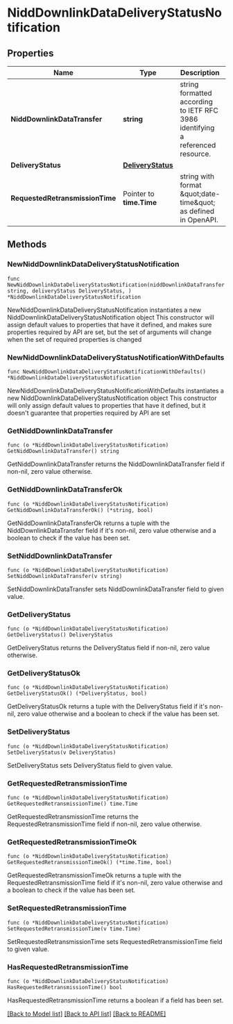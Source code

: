 # NiddDownlinkDataDeliveryStatusNotification

## Properties

Name | Type | Description | Notes
------------ | ------------- | ------------- | -------------
**NiddDownlinkDataTransfer** | **string** | string formatted according to IETF RFC 3986 identifying a referenced resource. | 
**DeliveryStatus** | [**DeliveryStatus**](DeliveryStatus.md) |  | 
**RequestedRetransmissionTime** | Pointer to **time.Time** | string with format \&quot;date-time\&quot; as defined in OpenAPI. | [optional] 

## Methods

### NewNiddDownlinkDataDeliveryStatusNotification

`func NewNiddDownlinkDataDeliveryStatusNotification(niddDownlinkDataTransfer string, deliveryStatus DeliveryStatus, ) *NiddDownlinkDataDeliveryStatusNotification`

NewNiddDownlinkDataDeliveryStatusNotification instantiates a new NiddDownlinkDataDeliveryStatusNotification object
This constructor will assign default values to properties that have it defined,
and makes sure properties required by API are set, but the set of arguments
will change when the set of required properties is changed

### NewNiddDownlinkDataDeliveryStatusNotificationWithDefaults

`func NewNiddDownlinkDataDeliveryStatusNotificationWithDefaults() *NiddDownlinkDataDeliveryStatusNotification`

NewNiddDownlinkDataDeliveryStatusNotificationWithDefaults instantiates a new NiddDownlinkDataDeliveryStatusNotification object
This constructor will only assign default values to properties that have it defined,
but it doesn't guarantee that properties required by API are set

### GetNiddDownlinkDataTransfer

`func (o *NiddDownlinkDataDeliveryStatusNotification) GetNiddDownlinkDataTransfer() string`

GetNiddDownlinkDataTransfer returns the NiddDownlinkDataTransfer field if non-nil, zero value otherwise.

### GetNiddDownlinkDataTransferOk

`func (o *NiddDownlinkDataDeliveryStatusNotification) GetNiddDownlinkDataTransferOk() (*string, bool)`

GetNiddDownlinkDataTransferOk returns a tuple with the NiddDownlinkDataTransfer field if it's non-nil, zero value otherwise
and a boolean to check if the value has been set.

### SetNiddDownlinkDataTransfer

`func (o *NiddDownlinkDataDeliveryStatusNotification) SetNiddDownlinkDataTransfer(v string)`

SetNiddDownlinkDataTransfer sets NiddDownlinkDataTransfer field to given value.


### GetDeliveryStatus

`func (o *NiddDownlinkDataDeliveryStatusNotification) GetDeliveryStatus() DeliveryStatus`

GetDeliveryStatus returns the DeliveryStatus field if non-nil, zero value otherwise.

### GetDeliveryStatusOk

`func (o *NiddDownlinkDataDeliveryStatusNotification) GetDeliveryStatusOk() (*DeliveryStatus, bool)`

GetDeliveryStatusOk returns a tuple with the DeliveryStatus field if it's non-nil, zero value otherwise
and a boolean to check if the value has been set.

### SetDeliveryStatus

`func (o *NiddDownlinkDataDeliveryStatusNotification) SetDeliveryStatus(v DeliveryStatus)`

SetDeliveryStatus sets DeliveryStatus field to given value.


### GetRequestedRetransmissionTime

`func (o *NiddDownlinkDataDeliveryStatusNotification) GetRequestedRetransmissionTime() time.Time`

GetRequestedRetransmissionTime returns the RequestedRetransmissionTime field if non-nil, zero value otherwise.

### GetRequestedRetransmissionTimeOk

`func (o *NiddDownlinkDataDeliveryStatusNotification) GetRequestedRetransmissionTimeOk() (*time.Time, bool)`

GetRequestedRetransmissionTimeOk returns a tuple with the RequestedRetransmissionTime field if it's non-nil, zero value otherwise
and a boolean to check if the value has been set.

### SetRequestedRetransmissionTime

`func (o *NiddDownlinkDataDeliveryStatusNotification) SetRequestedRetransmissionTime(v time.Time)`

SetRequestedRetransmissionTime sets RequestedRetransmissionTime field to given value.

### HasRequestedRetransmissionTime

`func (o *NiddDownlinkDataDeliveryStatusNotification) HasRequestedRetransmissionTime() bool`

HasRequestedRetransmissionTime returns a boolean if a field has been set.


[[Back to Model list]](../README.md#documentation-for-models) [[Back to API list]](../README.md#documentation-for-api-endpoints) [[Back to README]](../README.md)


